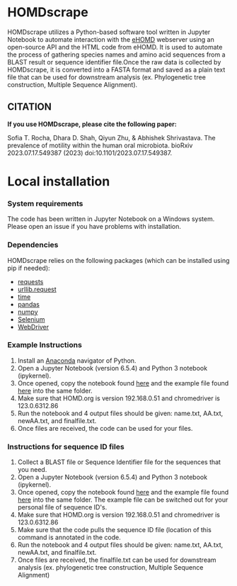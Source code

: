 # HOMDscrape

HOMDscrape utilizes a Python-based software tool written in Jupyter Notebook to automate interaction with the [eHOMD](http://v2.homd.org/) webserver using an open-source API and the HTML code from eHOMD. It is used to automate the process of gathering species names and amino acid sequences from a BLAST result or sequence identifier file.Once the raw data is collected by HOMDscrape, it is converted into a FASTA format and saved as a plain text file that can be used for downstream analysis (ex. Phylogenetic tree construction, Multiple Sequence Alignment).


## CITATION 
**If you use HOMDscrape, please cite the following paper:**

Sofia T. Rocha, Dhara D. Shah, Qiyun Zhu, & Abhishek Shrivastava. The prevalence of motility within the human oral microbiota. bioRxiv 2023.07.17.549387 (2023) doi:10.1101/2023.07.17.549387.

# Local installation 
### System requirements
The code has been written in Jupyter Notebook on a Windows system. Please open an issue if you have problems with installation. 
### Dependencies
HOMDscrape relies on the following packages (which can be installed using pip if needed):
- [requests](https://pypi.org/project/requests/)
- [urllib.request](https://pypi.org/project/urllib3/)
- [time](https://docs.python.org/3/library/time.html)
- [pandas](https://pandas.pydata.org/)
- [numpy](https://numpy.org/)
- [Selenium](https://selenium-python.readthedocs.io/)
- [WebDriver](https://selenium-python.readthedocs.io/api.html#module-selenium.webdriver.chrome.webdriver)
  
### Example Instructions
1. Install an [Anaconda](https://anaconda.org/anaconda/anaconda-navigator) navigator of Python.
2. Open a Jupyter Notebook (version 6.5.4) and Python 3 notebook (ipykernel).
3. Once opened, copy the notebook found [here](https://github.com/strocha1/HOMDscrape/blob/main/Main%20Code/SeqID_code_Main.%203.29.22.ipynb) and the example file found [here]() into the same folder.
5. Make sure that HOMD.org is version 192.168.0.51 and chromedriver is 123.0.6312.86
6. Run the notebook and 4 output files should be given: name.txt, AA.txt, newAA.txt, and finalfile.txt.
7. Once files are received, the code can be used for your files.
   
### Instructions for sequence ID files
1. Collect a BLAST file or Sequence Identifier file for the sequences that you need. 
2. Open a Jupyter Notebook (version 6.5.4) and Python 3 notebook (ipykernel).
3. Once opened, copy the notebook found [here](https://github.com/strocha1/HOMDscrape/blob/main/Main%20Code/SeqID_code_Main.%203.29.22.ipynb) and the example file found [here]() into the same folder. The example file can be switched out for your personal file of sequence ID's. 
5. Make sure that HOMD.org is version 192.168.0.51 and chromedriver is 123.0.6312.86
6. Make sure that the code pulls the sequence ID file (location of this command is annotated in the code. 
7. Run the notebook and 4 output files should be given: name.txt, AA.txt, newAA.txt, and finalfile.txt.
8. Once files are received, the finalfile.txt can be used for downstream analysis (ex. phylogenetic tree construction, Multiple Sequence Alignment)
